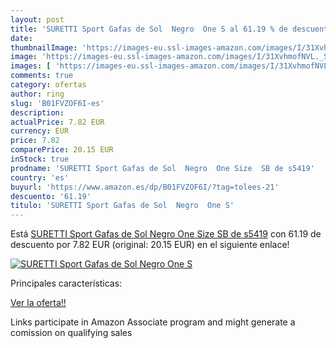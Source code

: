 ```yaml
---
layout: post
title: 'SURETTI Sport Gafas de Sol  Negro  One S al 61.19 % de descuento'
date: 
thumbnailImage: 'https://images-eu.ssl-images-amazon.com/images/I/31XvhmofNVL._SL200_.jpg'
image: 'https://images-eu.ssl-images-amazon.com/images/I/31XvhmofNVL._SL200_.jpg'
images: [ 'https://images-eu.ssl-images-amazon.com/images/I/31XvhmofNVL._SL200_.jpg' ]
comments: true
category: ofertas
author: ring
slug: 'B01FVZOF6I-es'
description:
actualPrice: 7.82 EUR
currency: EUR
price: 7.82
comparePrice: 20.15 EUR
inStock: true
prodname: 'SURETTI Sport Gafas de Sol  Negro  One Size  SB de s5419'
country: 'es'
buyurl: 'https://www.amazon.es/dp/B01FVZOF6I/?tag=tolees-21'
descuento: '61.19'
titulo: 'SURETTI Sport Gafas de Sol  Negro  One S'
---
```


Está [SURETTI Sport Gafas de Sol  Negro  One Size  SB de s5419](https://www.amazon.es/dp/B01FVZOF6I/?tag=tolees-21) con 61.19 de descuento por 7.82 EUR (original: 20.15 EUR) en el siguiente enlace!

[![SURETTI Sport Gafas de Sol  Negro  One S](https://images-eu.ssl-images-amazon.com/images/I/31XvhmofNVL._SL200_.jpg)](https://www.amazon.es/dp/B01FVZOF6I/?tag=tolees-21)

Principales características:


[Ver la oferta!!](https://www.amazon.es/dp/B01FVZOF6I/?tag=tolees-21)

Links participate in Amazon Associate program and might generate a comission on qualifying sales



